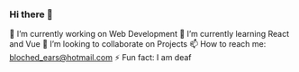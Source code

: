### Hi there 👋

🔭 I’m currently working on Web Development
🌱 I’m currently learning React and Vue
👯 I’m looking to collaborate on Projects
📫 How to reach me: bloched_ears@hotmail.com
⚡ Fun fact: I am deaf
